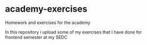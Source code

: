 # academy-exercises
Homework and exercises for the academy

In this repository i upload some of my exercises that I have done for frontend semester at my SEDC
